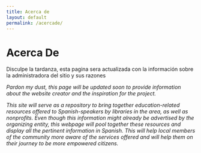 ```yaml
---
title: Acerca de
layout: default
permalink: /acercade/
---
```

# Acerca De

Disculpe la tardanza, esta pagina sera actualizada con la información sobre la administradora del sitio y sus razones  


*Pardon my dust, this page will be updated soon to provide information about the website creator and the inspiration for the project.*

*This site will serve as a repository to bring together education-related resources offered to Spanish-speakers by libraries in the area, as well as nonprofits. Even though this information might already be advertised by the organizing entity, this webpage will pool together these resources and display all the pertinent information in Spanish. This will help local members of the community more aware of the services offered and will help them on their journey to be more empowered citizens.*
